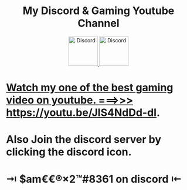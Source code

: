 <div align="center">
<h1> My Discord & Gaming Youtube Channel</h1>
  <a href="https://discord.gg/6KH4xcKBfs">
    <img src="https://user-images.githubusercontent.com/59381835/92191514-d649ad80-ee18-11ea-9bc4-e95c7a122a99.png" alt="Discord" width="80"/>
    <a href = "https://www.youtube.com/channel/UCMIR5FKPjkcRvTWtLYOR5Dw">
    <img src="https://user-images.githubusercontent.com/40564781/125986633-dc13d08b-58c7-4cd4-a623-a906cf69513c.png" alt="Discord" width="80"/
   </a>
</div>

  # Watch my one of the best gaming video on youtube. ===>>> https://youtu.be/JIS4NdDd-dI.

# Also Join the discord server by clicking the discord icon.



# ⇥ $am€€®×2™#8361 on discord  ⇤
